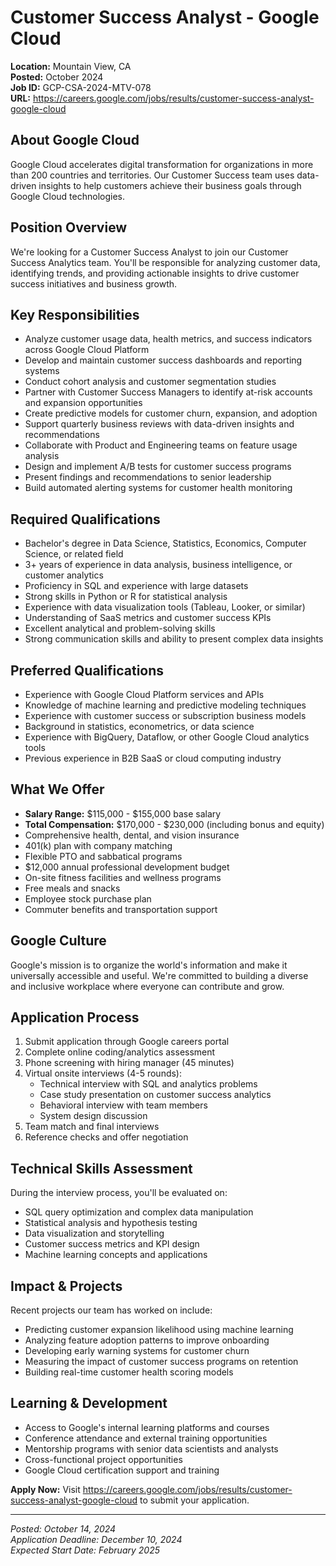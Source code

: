 # Customer Success Analyst - Google Cloud
**Location:** Mountain View, CA  
**Posted:** October 2024  
**Job ID:** GCP-CSA-2024-MTV-078  
**URL:** https://careers.google.com/jobs/results/customer-success-analyst-google-cloud

## About Google Cloud
Google Cloud accelerates digital transformation for organizations in more than 200 countries and territories. Our Customer Success team uses data-driven insights to help customers achieve their business goals through Google Cloud technologies.

## Position Overview
We're looking for a Customer Success Analyst to join our Customer Success Analytics team. You'll be responsible for analyzing customer data, identifying trends, and providing actionable insights to drive customer success initiatives and business growth.

## Key Responsibilities
- Analyze customer usage data, health metrics, and success indicators across Google Cloud Platform
- Develop and maintain customer success dashboards and reporting systems
- Conduct cohort analysis and customer segmentation studies
- Partner with Customer Success Managers to identify at-risk accounts and expansion opportunities
- Create predictive models for customer churn, expansion, and adoption
- Support quarterly business reviews with data-driven insights and recommendations
- Collaborate with Product and Engineering teams on feature usage analysis
- Design and implement A/B tests for customer success programs
- Present findings and recommendations to senior leadership
- Build automated alerting systems for customer health monitoring

## Required Qualifications
- Bachelor's degree in Data Science, Statistics, Economics, Computer Science, or related field
- 3+ years of experience in data analysis, business intelligence, or customer analytics
- Proficiency in SQL and experience with large datasets
- Strong skills in Python or R for statistical analysis
- Experience with data visualization tools (Tableau, Looker, or similar)
- Understanding of SaaS metrics and customer success KPIs
- Excellent analytical and problem-solving skills
- Strong communication skills and ability to present complex data insights

## Preferred Qualifications
- Experience with Google Cloud Platform services and APIs
- Knowledge of machine learning and predictive modeling techniques
- Experience with customer success or subscription business models
- Background in statistics, econometrics, or data science
- Experience with BigQuery, Dataflow, or other Google Cloud analytics tools
- Previous experience in B2B SaaS or cloud computing industry

## What We Offer
- **Salary Range:** $115,000 - $155,000 base salary
- **Total Compensation:** $170,000 - $230,000 (including bonus and equity)
- Comprehensive health, dental, and vision insurance
- 401(k) plan with company matching
- Flexible PTO and sabbatical programs
- $12,000 annual professional development budget
- On-site fitness facilities and wellness programs
- Free meals and snacks
- Employee stock purchase plan
- Commuter benefits and transportation support

## Google Culture
Google's mission is to organize the world's information and make it universally accessible and useful. We're committed to building a diverse and inclusive workplace where everyone can contribute and grow.

## Application Process
1. Submit application through Google careers portal
2. Complete online coding/analytics assessment
3. Phone screening with hiring manager (45 minutes)
4. Virtual onsite interviews (4-5 rounds):
   - Technical interview with SQL and analytics problems
   - Case study presentation on customer success analytics
   - Behavioral interview with team members
   - System design discussion
5. Team match and final interviews
6. Reference checks and offer negotiation

## Technical Skills Assessment
During the interview process, you'll be evaluated on:
- SQL query optimization and complex data manipulation
- Statistical analysis and hypothesis testing
- Data visualization and storytelling
- Customer success metrics and KPI design
- Machine learning concepts and applications

## Impact & Projects
Recent projects our team has worked on include:
- Predicting customer expansion likelihood using machine learning
- Analyzing feature adoption patterns to improve onboarding
- Developing early warning systems for customer churn
- Measuring the impact of customer success programs on retention
- Building real-time customer health scoring models

## Learning & Development
- Access to Google's internal learning platforms and courses
- Conference attendance and external training opportunities
- Mentorship programs with senior data scientists and analysts
- Cross-functional project opportunities
- Google Cloud certification support and training

**Apply Now:** Visit https://careers.google.com/jobs/results/customer-success-analyst-google-cloud to submit your application.

---
*Posted: October 14, 2024*  
*Application Deadline: December 10, 2024*  
*Expected Start Date: February 2025*
